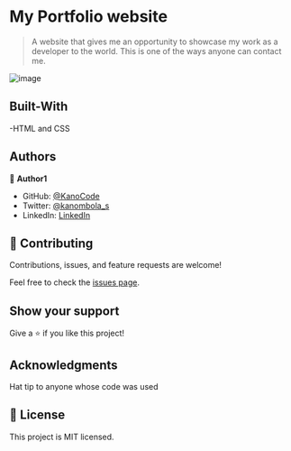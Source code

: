 
# My Portfolio website

>A website that gives me an opportunity to showcase my work as a developer to the world. This is one of the ways anyone can contact me. 

![image](https://user-images.githubusercontent.com/95347844/148511188-8dbee1d8-df9b-481c-8ca9-a917a020815f.png)




## Built-With
-HTML and CSS

## Authors

👤 **Author1**

- GitHub: [@KanoCode](https://github.com/KanoCode)
- Twitter: [@kanombola_s](https://https://mobile.twitter.com/kanombola_s)
- LinkedIn: [LinkedIn](https://www.linkedin.com/mwlite/in/kanombola-kanombola-a38b061a4)

## 🤝 Contributing
Contributions, issues, and feature requests are welcome!

Feel free to check the [issues page](https://github.com/KanoCode/Hello-world/issues).

## Show your support
Give a ⭐️ if you like this project!

## Acknowledgments
Hat tip to anyone whose code was used
## 📝 License
This project is MIT licensed.
